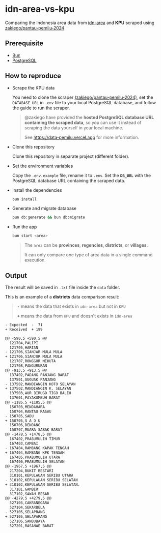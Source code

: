# idn-area-vs-kpu

Comparing the Indonesia area data from [idn-area](https://github.com/fityannugroho/idn-area-data) and **KPU** scraped using [zakiego/pantau-pemilu-2024][1]

## Prerequisite

- [Bun](https://bun.sh)
- [PostgreSQL](https://www.postgresql.org)

## How to reproduce

- Scrape the KPU data

  You need to clone the scraper [(zakiego/pantau-pemilu-2024)][1], set the `DATABASE_URL` in `.env` file to your local PostgreSQL database, and follow the guide to run the scraper.

  > @zakiego have provided the **hosted PostgreSQL database URL containing the scraped data**, so you can use it instead of scraping the data yourself in your local machine.
  >
  > See https://data-pemilu.vercel.app for more information.

- Clone this repository

  Clone this repository in separate project (different folder).

- Set the environment variables

  Copy the `.env.example` file, rename it to `.env`. Set the **`DB_URL`** with the PostgreSQL database URL containing the scraped data.

- Install the dependencies

  ```bash
  bun install
  ```

- Generate and migrate database

  ```bash
  bun db:generate && bun db:migrate
  ```

- Run the app

  ```bash
  bun start <area>
  ```

  > The `area` can be **provinces**, **regencies**, **districts**, or **villages**.
  >
  > It can only compare one type of area data in a single command execution.

## Output

The result will be saved in `.txt` file inside the `data` folder.

This is an example of a **districts** data comparison result:

> **`-`** means the data that exists in `idn-area` but not in `KPU`
>
> **`+`** means the data from `KPU` and doesn't exists in `idn-area`

```txt
- Expected  -  71
+ Received  + 199

@@ -590,5 +590,5 @@
  121704,PALIPI
  121705,HARIAN
- 121706,SIANJAR MULA MULA
+ 121706,SIANJUR MULA MULA
  121707,RONGGUR NIHUTA
  121708,PANGURURAN
@@ -913,5 +913,5 @@
  137402,PADANG PANJANG BARAT
  137501,GUGUAK PANJANG
- 137502,MANDIANGIN KOTO SELAYAN
+ 137502,MANDIANGIN K. SELAYAN
  137503,AUR BIRUGO TIGO BALEH
  137601,PAYAKUMBUH BARAT
@@ -1185,5 +1185,5 @@
  150703,MENDAHARA
  150704,RANTAU RASAU
- 150705,SADU
+ 150705,S A D U
  150706,DENDANG
  150707,MUARA SABAK BARAT
@@ -1478,5 +1478,5 @@
  167402,PRABUMULIH TIMUR
  167403,CAMBAI
- 167404,RAMBANG KAPAK TENGAH
+ 167404,RAMBANG KPK TENGAH
  167405,PRABUMULIH UTARA
  167406,PRABUMULIH SELATAN
@@ -1967,5 +1967,5 @@
  217204,BUKIT BESTARI
  310101,KEPULAUAN SERIBU UTARA
- 310102,KEPULAUAN SERIBU SELATAN
+ 310102,KEPULAUAN SERIBU SELATAN.
  317101,GAMBIR
  317102,SAWAH BESAR
@@ -4279,5 +4279,5 @@
  527103,CAKRANEGARA
  527104,SEKARBELA
- 527105,SELAPRANG
+ 527105,SELAPARANG
  527106,SANDUBAYA
  527201,RASANAE BARAT
```

[1]: https://github.com/zakiego/pantau-pemilu-2024
